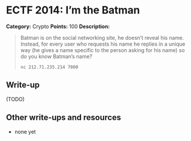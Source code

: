 # ECTF 2014: I’m the Batman

**Category:** Crypto
**Points:** 100
**Description:**

> Batman is on the social networking site, he doesn’t reveal his name. Instead, for every user who requests his name he replies in a unique way (he gives a name specific to the person asking for his name) so do you know Batman’s name?
>
> `nc 212.71.235.214 7000`

## Write-up

(TODO)

## Other write-ups and resources

* none yet
